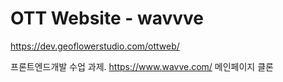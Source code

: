 # OTT Website - wavvve
https://dev.geoflowerstudio.com/ottweb/

프론트엔드개발 수업 과제. https://www.wavve.com/ 메인페이지 클론
